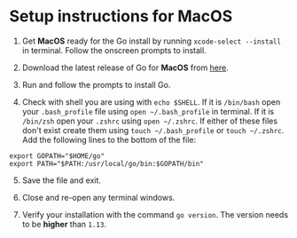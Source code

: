 # Setup instructions for MacOS

1. Get **MacOS** ready for the Go install by running `xcode-select --install` in terminal. Follow the onscreen prompts to install.

2. Download the latest release of Go for **MacOS** from [here](https://golang.org/dl/).

3. Run and follow the prompts to install Go.

4. Check with shell you are using with `echo $SHELL`. If it is `/bin/bash` open your `.bash_profile` file using `open ~/.bash_profile` in terminal. If it is `/bin/zsh` open your `.zshrc` using `open ~/.zshrc`. If either of these files don't exist create them using `touch ~/.bash_profile` or `touch ~/.zshrc`. Add the following lines to the bottom of the file:

```
export GOPATH="$HOME/go"
export PATH="$PATH:/usr/local/go/bin:$GOPATH/bin"
```

5. Save the file and exit.

6. Close and re-open any terminal windows.

7. Verify your installation with the command `go version`. The version needs to be **higher** than `1.13`.

